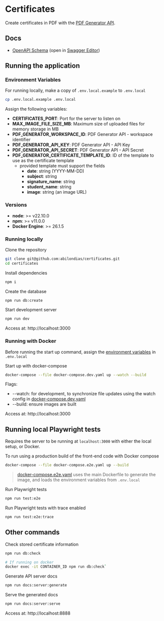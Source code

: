 # Certificates

Create certificates in PDF with the [PDF Generator API](https://pdfgeneratorapi.com/).

## Docs

- [OpenAPI Schema](./docs/openapi.yaml) (open in [Swagger Editor](https://editor.swagger.io/?url=https://raw.githubusercontent.com/abilondias/certificates/refs/heads/main/docs/openapi.yaml))

## Running the application

### Environment Variables

For running locally, make a copy of `.env.local.example` to `.env.local`

```sh
cp .env.local.example .env.local
```

Assign the following variables:

- **CERTIFICATES_PORT**: Port for the server to listen on
- **MAX_IMAGE_FILE_SIZE_MB**: Maximum size of uploaded files for memory storage in MB
- **PDF_GENERATOR_WORKSPACE_ID**: PDF Generator API - workspace identifier
- **PDF_GENERATOR_API_KEY**: PDF Generator API - API Key
- **PDF_GENERATOR_API_SECRET**: PDF Generator API - API Secret
- **PDF_GENERATOR_CERTIFICATE_TEMPLATE_ID**: ID of the template to use as the certificate template
  - provided template must support the fields
    - **date**: string (YYYY-MM-DD)
    - **subject**: string
    - **signature_name**: string
    - **student_name**: string
    - **image**: string (an image URL)

### Versions

- **node**: >= v22.10.0
- **npm**: >= v11.0.0
- **Docker Engine**: >= 26.1.5

### Running locally

Clone the repository

```sh
git clone git@github.com:abilondias/certificates.git
cd certificates
```

Install dependencies

```sh
npm i
```

Create the database

```sh
npm run db:create
```

Start development server

```sh
npm run dev
```

Access at: http://localhost:3000

### Running with Docker

Before running the start up command, assign the [environment variables](#environment-variables) in `.env.local`

Start up with docker-compose

```sh
docker-compose --file docker-compose.dev.yaml up --watch --build
```

Flags:

- --watch: for development, to synchronize file updates using the watch config in [docker-compose.dev.yaml](./docker-compose.dev.yaml)
- --build: ensure images are built

Access at: http://localhost:3000

## Running local Playwright tests

Requires the server to be running at `localhost:3000` with either the local setup, or Docker.

To run using a production build of the front-end code with Docker compose

```sh
docker-compose --file docker-compose.e2e.yaml up --build
```

> [docker-compose.e2e.yaml](./docker-compose.e2e.yaml) uses the main Dockerfile to generate the image, and loads the environment variables from `.env.local`

Run Playwright tests

```sh
npm run test:e2e
```

Run Playwright tests with trace enabled

```sh
npm run test:e2e:trace
```

## Other commands

Check stored certificate information

```sh
npm run db:check

# If running on docker
docker exec -it CONTAINER_ID npm run db:check`
```

Generate API server docs

```sh
npm run docs:server:generate
```

Serve the generated docs

```sh
npm run docs:server:serve
```

Access at: http://localhost:8888
